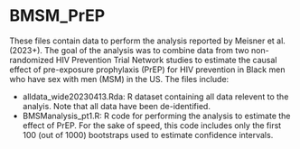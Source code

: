 # BMSM_PrEP

These files contain data to perform the analysis reported by Meisner et al. (2023+). The goal of the analysis was to combine data from two non-randomized HIV Prevention Trial Network studies to estimate the causal effect of pre-exposure prophylaxis (PrEP) for HIV prevention in Black men who have sex with men (MSM) in the US. The files include:

* alldata_wide20230413.Rda: R dataset containing all data relevent to the analyis. Note that all data have been de-identified.
* BMSManalysis_pt1.R: R code for performing the analysis to estimate the effect of PrEP. For the sake of speed, this code includes only the first 100 (out of 1000) bootstraps used to estimate confidence intervals.
  
